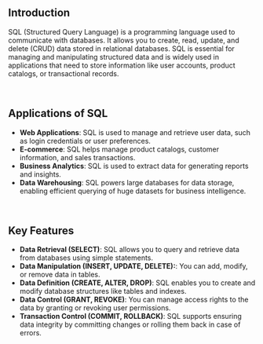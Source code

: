 ## Introduction

SQL (Structured Query Language) is a programming language used to communicate with databases. It allows you to create, read, update, and delete (CRUD) data stored in relational databases. SQL is essential for managing and manipulating structured data and is widely used in applications that need to store information like user accounts, product catalogs, or transactional records.

<br/>

## Applications of SQL

- **Web Applications**: SQL is used to manage and retrieve user data, such as login credentials or user preferences.
- **E-commerce**: SQL helps manage product catalogs, customer information, and sales transactions.
- **Business Analytics**: SQL is used to extract data for generating reports and insights.
- **Data Warehousing**: SQL powers large databases for data storage, enabling efficient querying of huge datasets for business intelligence.

<br/>

## Key Features

- **Data Retrieval (SELECT)**: SQL allows you to query and retrieve data from databases using simple statements.
- **Data Manipulation (INSERT, UPDATE, DELETE):**: You can add, modify, or remove data in tables.
- **Data Definition (CREATE, ALTER, DROP)**: SQL enables you to create and modify database structures like tables and indexes.
- **Data Control (GRANT, REVOKE)**: You can manage access rights to the data by granting or revoking user permissions.
- **Transaction Control (COMMIT, ROLLBACK)**: SQL supports ensuring data integrity by committing changes or rolling them back in case of errors.
